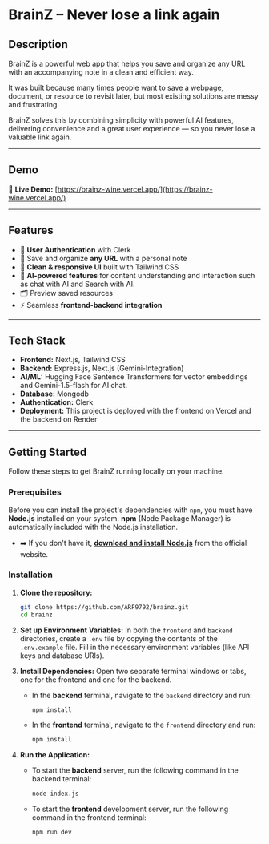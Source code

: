 # BrainZ – Never lose a link again

## Description

BrainZ is a powerful web app that helps you save and organize any URL with an accompanying note in a clean and efficient way.

It was built because many times people want to save a webpage, document, or resource to revisit later, but most existing solutions are messy and frustrating.

BrainZ solves this by combining simplicity with powerful AI features, delivering convenience and a great user experience — so you never lose a valuable link again.

---

## Demo

🔗 **Live Demo:** [https://brainz-wine.vercel.app/](https://brainz-wine.vercel.app/)

---

## Features

- 🔑 **User Authentication** with Clerk
- 📄 Save and organize **any URL** with a personal note
- 🎨 **Clean & responsive UI** built with Tailwind CSS
- 🤖 **AI-powered features** for content understanding and interaction such as chat with AI and Search with AI.
- 🗂️ Preview saved resources
- ⚡ Seamless **frontend-backend integration**

---

## Tech Stack

- **Frontend:** Next.js, Tailwind CSS
- **Backend:** Express.js, Next.js (Gemini-Integration)
- **AI/ML:** Hugging Face Sentence Transformers for vector embeddings and Gemini-1.5-flash for AI chat.
- **Database:** Mongodb
- **Authentication:** Clerk
- **Deployment:** This project is deployed with the frontend on Vercel and the backend on Render

---

## Getting Started

Follow these steps to get BrainZ running locally on your machine.

### Prerequisites

Before you can install the project's dependencies with `npm`, you must have **Node.js** installed on your system. **npm** (Node Package Manager) is automatically included with the Node.js installation.

- ➡️ If you don't have it, **[download and install Node.js](https://nodejs.org/)** from the official website.

### Installation

1. **Clone the repository:**
    ```bash
    git clone https://github.com/ARF9792/brainz.git
    cd brainz
    ```

2. **Set up Environment Variables:** In both the `frontend` and `backend` directories, create a `.env` file by copying the contents of the `.env.example` file. Fill in the necessary environment variables (like API keys and database URIs).

3. **Install Dependencies:** Open two separate terminal windows or tabs, one for the frontend and one for the backend.

    - In the **backend** terminal, navigate to the `backend` directory and run:
        ```bash
        npm install
        ```
    
    - In the **frontend** terminal, navigate to the `frontend` directory and run:
        ```bash
        npm install
        ```

4. **Run the Application:**

    - To start the **backend** server, run the following command in the backend terminal:
        ```bash
        node index.js
        ```
    
    - To start the **frontend** development server, run the following command in the frontend terminal:
        ```bash
        npm run dev
        ```